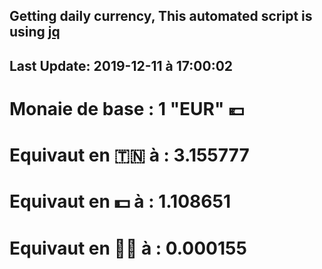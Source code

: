 ## Getting daily currency, This automated script is using [jq](https://stedolan.github.io/jq/)
## Last Update:  2019-12-11 à 17:00:02
 # Monaie de base : 1 "EUR" 💶 
 # Equivaut en 🇹🇳 à :  3.155777 
 # Equivaut en 💵 à : 1.108651
 # Equivaut en 🐱‍💻 à :  0.000155
